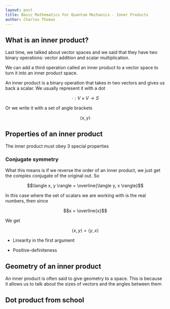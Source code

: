 ```yaml
---
layout: post
title: Basic Mathematics For Quantum Mechanics - Inner Products
author: Charles Thomas
---
```


## What is an inner product?
Last time, we talked about vector spaces and we said that they have two binary operations: vector addition and scalar multiplication.

We can add a third operation called an inner product to a vector space to turn it into an inner product space.

An inner product is a binary operation that takes in two vectors and gives us back a scalar. We usually represent it with a dot

$$\cdot : V \times V \rightarrow S$$

Or we write it with a set of angle brackets

$$\langle x, y \rangle$$


## Properties of an inner product

The inner product must obey 3 special properties

### Conjugate symmetry
What this means is if we reverse the order of an inner product, we just get the complex conjugate of the original out. So

$$\langle x, y \rangle = \overline{\langle y, x \rangle}$$

In this case where the set of scalars we are working with is the real numbers, then since 

$$x = \overline{x}$$

We get  

$$\langle x, y \rangle = \langle y, x \rangle$$

* Linearity in the first argument

* Positive-definiteness 

## Geometry of an inner product
An inner product is often said to give geometry to a space. This is because it allows us to talk about the sizes of vectors and the angles between them

## Dot product from school